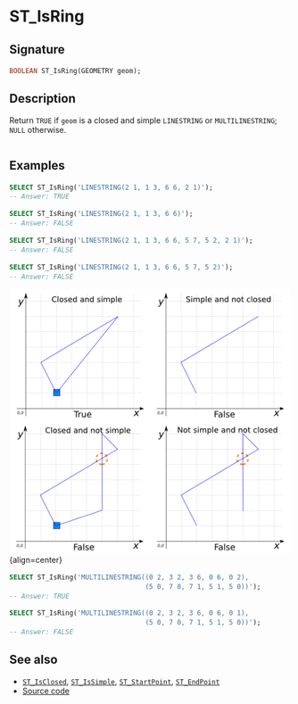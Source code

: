 # ST_IsRing

## Signature

```sql
BOOLEAN ST_IsRing(GEOMETRY geom);
```

## Description

Return `TRUE` if `geom` is a closed and simple `LINESTRING` or
`MULTILINESTRING`; `NULL` otherwise.

```{include} sfs-1-2-1.md
```

## Examples

```sql
SELECT ST_IsRing('LINESTRING(2 1, 1 3, 6 6, 2 1)');
-- Answer: TRUE
```

```sql
SELECT ST_IsRing('LINESTRING(2 1, 1 3, 6 6)');
-- Answer: FALSE
```

```sql
SELECT ST_IsRing('LINESTRING(2 1, 1 3, 6 6, 5 7, 5 2, 2 1)');
-- Answer: FALSE
```

```sql
SELECT ST_IsRing('LINESTRING(2 1, 1 3, 6 6, 5 7, 5 2)');
-- Answer: FALSE
```

![](./ST_IsRing.png){align=center}

```sql
SELECT ST_IsRing('MULTILINESTRING((0 2, 3 2, 3 6, 0 6, 0 2),
                                  (5 0, 7 0, 7 1, 5 1, 5 0))');
-- Answer: TRUE
```

```sql
SELECT ST_IsRing('MULTILINESTRING((0 2, 3 2, 3 6, 0 6, 0 1),
                                  (5 0, 7 0, 7 1, 5 1, 5 0))');
-- Answer: FALSE
```

## See also

* [`ST_IsClosed`](../ST_IsClosed), [`ST_IsSimple`](../ST_IsSimple),
  [`ST_StartPoint`](../ST_StartPoint), [`ST_EndPoint`](../ST_EndPoint)
* <a href="https://github.com/orbisgis/h2gis/blob/master/h2gis-functions/src/main/java/org/h2gis/functions/spatial/properties/ST_IsRing.java" target="_blank">Source code</a>
